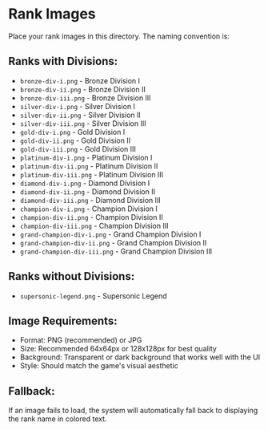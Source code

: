 # Rank Images

Place your rank images in this directory. The naming convention is:

## Ranks with Divisions:
- `bronze-div-i.png` - Bronze Division I
- `bronze-div-ii.png` - Bronze Division II  
- `bronze-div-iii.png` - Bronze Division III
- `silver-div-i.png` - Silver Division I
- `silver-div-ii.png` - Silver Division II
- `silver-div-iii.png` - Silver Division III
- `gold-div-i.png` - Gold Division I
- `gold-div-ii.png` - Gold Division II
- `gold-div-iii.png` - Gold Division III
- `platinum-div-i.png` - Platinum Division I
- `platinum-div-ii.png` - Platinum Division II
- `platinum-div-iii.png` - Platinum Division III
- `diamond-div-i.png` - Diamond Division I
- `diamond-div-ii.png` - Diamond Division II
- `diamond-div-iii.png` - Diamond Division III
- `champion-div-i.png` - Champion Division I
- `champion-div-ii.png` - Champion Division II
- `champion-div-iii.png` - Champion Division III
- `grand-champion-div-i.png` - Grand Champion Division I
- `grand-champion-div-ii.png` - Grand Champion Division II
- `grand-champion-div-iii.png` - Grand Champion Division III

## Ranks without Divisions:
- `supersonic-legend.png` - Supersonic Legend

## Image Requirements:
- Format: PNG (recommended) or JPG
- Size: Recommended 64x64px or 128x128px for best quality
- Background: Transparent or dark background that works well with the UI
- Style: Should match the game's visual aesthetic

## Fallback:
If an image fails to load, the system will automatically fall back to displaying the rank name in colored text.
